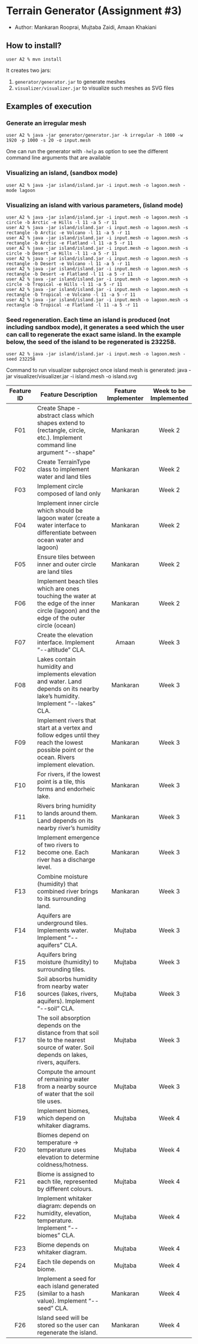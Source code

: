 # Terrain Generator (Assignment #3)

- Author: Mankaran Rooprai, Mujtaba Zaidi, Amaan Khakiani

## How to install?

```
user A2 % mvn install
```

It creates two jars:

1. `generator/generator.jar` to generate meshes
2. `visualizer/visualizer.jar` to visualize such meshes as SVG files

## Examples of execution

### Generate an irregular mesh

```
user A2 % java -jar generator/generator.jar -k irregular -h 1080 -w 1920 -p 1000 -s 20 -o input.mesh
```

One can run the generator with `-help` as option to see the different command line arguments that are available

### Visualizing an island, (sandbox mode)

```
user A2 % java -jar island/island.jar -i input.mesh -o lagoon.mesh -mode lagoon 
```

### Visualizing an island with various parameters, (island mode)

```
user A2 % java -jar island/island.jar -i input.mesh -o lagoon.mesh -s circle -b Arctic -e Hills -l 11 -a 5 -r 11
user A2 % java -jar island/island.jar -i input.mesh -o lagoon.mesh -s rectangle -b Arctic -e Volcano -l 11 -a 5 -r 11
user A2 % java -jar island/island.jar -i input.mesh -o lagoon.mesh -s rectangle -b Arctic -e Flatland -l 11 -a 5 -r 11
user A2 % java -jar island/island.jar -i input.mesh -o lagoon.mesh -s circle -b Desert -e Hills -l 11 -a 5 -r 11
user A2 % java -jar island/island.jar -i input.mesh -o lagoon.mesh -s rectangle -b Desert -e Volcano -l 11 -a 5 -r 11
user A2 % java -jar island/island.jar -i input.mesh -o lagoon.mesh -s rectangle -b Desert -e Flatland -l 11 -a 5 -r 11
user A2 % java -jar island/island.jar -i input.mesh -o lagoon.mesh -s circle -b Tropical -e Hills -l 11 -a 5 -r 11
user A2 % java -jar island/island.jar -i input.mesh -o lagoon.mesh -s rectangle -b Tropical -e Volcano -l 11 -a 5 -r 11
user A2 % java -jar island/island.jar -i input.mesh -o lagoon.mesh -s rectangle -b Tropical -e Flatland -l 11 -a 5 -r 11
```

### Seed regeneration. Each time an island is produced (not including sandbox mode), it generates a seed which the user can call to regenerate the exact same island. In the example below, the seed of the island to be regenerated is 232258.

```
user A2 % java -jar island/island.jar -i input.mesh -o lagoon.mesh -seed 232258
```

Command to run visualizer subproject once island mesh is generated:
java -jar visualizer/visualizer.jar -i island.mesh -o island.svg 

| Feature ID | Feature Description | Feature Implementer | Week to be Implemented |
| :-:  | ---       | :-:     | :-:       |
| F01 | Create Shape - abstract class which shapes extend to (rectangle, circle, etc.). Implement command line argument “--shape" | Mankaran | Week 2 |
| F02 | Create TerrainType class to implement water and land tiles | Mankaran | Week 2
| F03 | Implement circle composed of land only | Mankaran | Week 2
| F04 | Implement inner circle which should be lagoon water (create a water interface to differentiate between ocean water and lagoon)| Mankaran | Week 2
| F05 | Ensure tiles between inner and outer circle are land tiles | Mankaran | Week 2
| F06 | Implement beach tiles which are ones touching the water at the edge of the inner circle (lagoon) and the edge of the outer circle (ocean)| Mankaran | Week 2
| F07 | Create the elevation interface. Implement “--altitude” CLA. | Amaan | Week 3
| F08 | Lakes contain humidity and implements elevation and water. Land depends on its nearby lake’s humidity. Implement “--lakes” CLA. | Mankaran | Week 3
| F09 | Implement rivers that start at a vertex and follow edges until they reach the lowest possible point or the ocean. Rivers implement elevation. | Mankaran | Week 3
| F10 | For rivers, if the lowest point is a tile, this forms and endorheic lake. | Mankaran | Week 3
| F11 | Rivers bring humidity to lands around them. Land depends on its nearby river’s humidity | Mankaran | Week 3
| F12 | Implement emergence of two rivers to become one. Each river has a discharge level. | Mankaran | Week 3
| F13 | Combine moisture (humidity) that combined river brings to its surrounding land. | Mankaran | Week 3
| F14 | Aquifers are underground tiles. Implements water. Implement “--aquifers” CLA. | Mujtaba | Week 3
| F15 | Aquifers bring moisture (humidity) to surrounding tiles. | Mujtaba | Week 3
| F16 | Soil absorbs humidity from nearby water sources (lakes, rivers, aquifers). Implement “--soil” CLA. | Mujtaba | Week 3
| F17 | The soil absorption depends on the distance from that soil tile to the nearest source of water. Soil depends on lakes, rivers, aquifers. | Mujtaba | Week 3
| F18 | Compute the amount of remaining water from a nearby source of water that the soil tile uses. | Mujtaba | Week 3
| F19 | Implement biomes, which depend on whitaker diagrams. | Mujtaba | Week 4
| F20 | Biomes depend on temperature → temperature uses elevation to determine coldness/hotness. | Mujtaba | Week 4
| F21 | Biome is assigned to each tile, represented by different colours. | Mujtaba | Week 4
| F22 | Implement whitaker diagram: depends on humidity, elevation, temperature. Implement “--biomes” CLA. | Mujtaba | Week 4
| F23 | Biome depends on whitaker diagram. | Mujtaba | Week 4
| F24 | Each tile depends on biome. | Mujtaba | Week 4
| F25 | Implement a seed for each island generated (similar to a hash value). Implement “--seed” CLA. | Mankaran | Week 4
| F26 | Island seed will be stored so the user can regenerate the island. | Mankaran | Week 4


